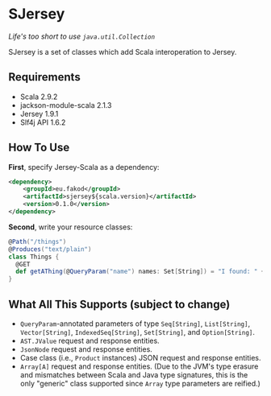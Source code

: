 SJersey
============

*Life's too short to use `java.util.Collection`*

SJersey is a set of classes which add Scala interoperation to Jersey.


Requirements
------------

* Scala 2.9.2
* jackson-module-scala 2.1.3
* Jersey 1.9.1
* Slf4j API 1.6.2


How To Use
----------

**First**, specify Jersey-Scala as a dependency:

```xml
<dependency>
    <groupId>eu.fakod</groupId>
    <artifactId>sjersey${scala.version}</artifactId>
    <version>0.1.0</version>
</dependency>
```

**Second**, write your resource classes:

```scala
@Path("/things")
@Produces("text/plain")
class Things {
  @GET
  def getAThing(@QueryParam("name") names: Set[String]) = "I found: " + names.mkString(", ")
}
```
    


What All This Supports (subject to change)
----------------------

* `QueryParam`-annotated parameters of type `Seq[String]`, `List[String]`,
  `Vector[String]`, `IndexedSeq[String]`, `Set[String]`, and `Option[String]`.
* `AST.JValue` request and response entities.
* `JsonNode` request and response entities.
* Case class (i.e., `Product` instances) JSON request and response entities.
* `Array[A]` request and response entities. (Due to the JVM's type erasure and
  mismatches between Scala and Java type signatures, this is the only "generic"
  class supported since `Array` type parameters are reified.)
